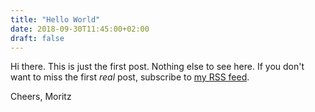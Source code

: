 ```yaml
---
title: "Hello World"
date: 2018-09-30T11:45:00+02:00
draft: false
---
```


Hi there. This is just the first post. Nothing else to see here.
If you don't want to miss the first *real* post, subscribe to <a href="/index.xml">my RSS feed</a>.

Cheers,
Moritz